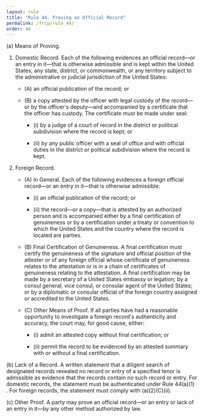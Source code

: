 ```yaml
---
layout: rule
title: "Rule 44. Proving an Official Record"
permalink: /frcp/rule_44/
order: 44
---
```


(a) Means of Proving.


1. Domestic Record. Each of the following evidences an official record—or an entry in it—that is otherwise admissible and is kept within the United States, any state, district, or commonwealth, or any territory subject to the administrative or judicial jurisdiction of the United States:


    - (A) an official publication of the record; or


    - (B) a copy attested by the officer with legal custody of the record—or by the officer's deputy—and accompanied by a certificate that the officer has custody. The certificate must be made under seal:


        - (i) by a judge of a court of record in the district or political subdivision where the record is kept; or


        - (ii) by any public officer with a seal of office and with official duties in the district or political subdivision where the record is kept.


2. Foreign Record.


    - (A) In General. Each of the following evidences a foreign official record—or an entry in it—that is otherwise admissible:


        - (i) an official publication of the record; or


        - (ii) the record—or a copy—that is attested by an authorized person and is accompanied either by a final certification of genuineness or by a certification under a treaty or convention to which the United States and the country where the record is located are parties.


    - (B) Final Certification of Genuineness. A final certification must certify the genuineness of the signature and official position of the attester or of any foreign official whose certificate of genuineness relates to the attestation or is in a chain of certificates of genuineness relating to the attestation. A final certification may be made by a secretary of a United States embassy or legation; by a consul general, vice consul, or consular agent of the United States; or by a diplomatic or consular official of the foreign country assigned or accredited to the United States.


    - (C) Other Means of Proof. If all parties have had a reasonable opportunity to investigate a foreign record's authenticity and accuracy, the court may, for good cause, either:


        - (i) admit an attested copy without final certification; or


        - (ii) permit the record to be evidenced by an attested summary with or without a final certification.


(b) Lack of a Record. A written statement that a diligent search of designated records revealed no record or entry of a specified tenor is admissible as evidence that the records contain no such record or entry. For domestic records, the statement must be authenticated under Rule 44(a)(1) . For foreign records, the statement must comply with (a)(2)(C)(ii).


(c) Other Proof. A party may prove an official record—or an entry or lack of an entry in it—by any other method authorized by law.
